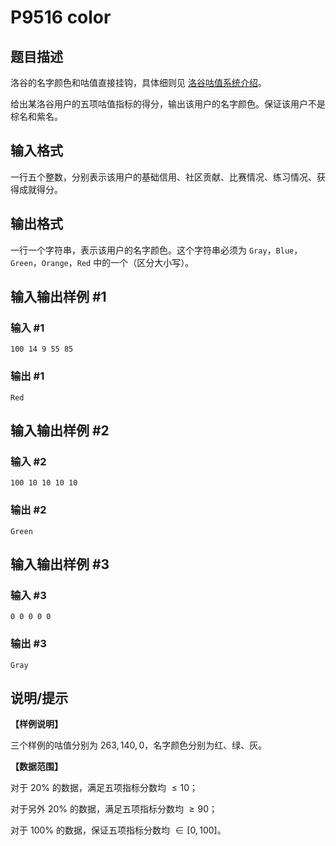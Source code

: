 # P9516 color

## 题目描述

洛谷的名字颜色和咕值直接挂钩，具体细则见 [洛谷咕值系统介绍](https://www.luogu.com.cn/discuss/83952)。

给出某洛谷用户的五项咕值指标的得分，输出该用户的名字颜色。保证该用户不是棕名和紫名。

## 输入格式

一行五个整数，分别表示该用户的基础信用、社区贡献、比赛情况、练习情况、获得成就得分。

## 输出格式

一行一个字符串，表示该用户的名字颜色。这个字符串必须为 `Gray`，`Blue`，`Green`，`Orange`，`Red` 中的一个（区分大小写）。

## 输入输出样例 #1

### 输入 #1

```
100 14 9 55 85
```

### 输出 #1

```
Red
```

## 输入输出样例 #2

### 输入 #2

```
100 10 10 10 10
```

### 输出 #2

```
Green
```

## 输入输出样例 #3

### 输入 #3

```
0 0 0 0 0
```

### 输出 #3

```
Gray
```

## 说明/提示

**【样例说明】**

三个样例的咕值分别为 $263,140,0$，名字颜色分别为红、绿、灰。

**【数据范围】**

对于 $20\%$ 的数据，满足五项指标分数均 $\le 10$；

对于另外 $20\%$ 的数据，满足五项指标分数均 $\ge 90$；

对于 $100\%$ 的数据，保证五项指标分数均 $\in [0, 100]$。
